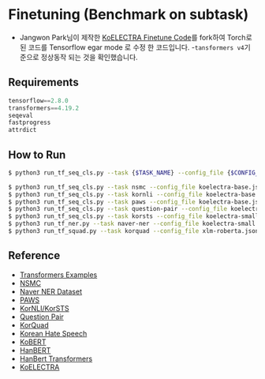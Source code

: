 # Finetuning (Benchmark on subtask)

- Jangwon Park님이 제작한 [KoELECTRA Finetune Code](https://github.com/monologg/KoELECTRA/tree/master/finetune)를 fork하여 Torch로 된 코드를 Tensorflow egar mode 로 수정 한 코드입니다.
-`tansformers v4`기준으로 정상동작 되는 것을 확인했습니다.

## Requirements

```python
tensorflow==2.8.0
transformers==4.19.2
seqeval
fastprogress
attrdict
```

## How to Run

```bash
$ python3 run_tf_seq_cls.py --task {$TASK_NAME} --config_file {$CONFIG_FILE}
```

```bash
$ python3 run_tf_seq_cls.py --task nsmc --config_file koelectra-base.json
$ python3 run_tf_seq_cls.py --task kornli --config_file koelectra-base.json
$ python3 run_tf_seq_cls.py --task paws --config_file koelectra-base.json
$ python3 run_tf_seq_cls.py --task question-pair --config_file koelectra-base-v2.json
$ python3 run_tf_seq_cls.py --task korsts --config_file koelectra-small-v2.json
$ python3 run_tf_ner.py --task naver-ner --config_file koelectra-small.json
$ python3 run_tf_squad.py --task korquad --config_file xlm-roberta.json
```


## Reference
- [Transformers Examples](https://github.com/huggingface/transformers/blob/master/examples/README.md)
- [NSMC](https://github.com/e9t/nsmc)
- [Naver NER Dataset](https://github.com/naver/nlp-challenge)
- [PAWS](https://github.com/google-research-datasets/paws)
- [KorNLI/KorSTS](https://github.com/kakaobrain/KorNLUDatasets)
- [Question Pair](https://github.com/songys/Question_pair)
- [KorQuad](https://korquad.github.io/category/1.0_KOR.html)
- [Korean Hate Speech](https://github.com/kocohub/korean-hate-speech)
- [KoBERT](https://github.com/SKTBrain/KoBERT)
- [HanBERT](https://github.com/tbai2019/HanBert-54k-N)
- [HanBert Transformers](https://github.com/monologg/HanBert-Transformers)
- [KoELECTRA](https://github.com/monologg/KoELECTRA)